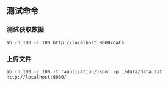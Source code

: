## 测试命令
### 测试获取数据
```
ab -n 100 -c 100 http://localhost:8000/data
```
### 上传文件
```
ab -n 100 -c 100 -T 'application/json' -p ./data/data.txt http://localhost:8000/
```